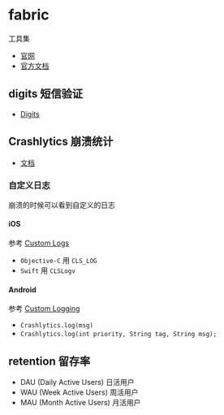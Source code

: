 # fabric

工具集

* [官网](https://get.fabric.io)
* [官方文档](https://docs.fabric.io/)

## digits 短信验证

* [Digits](https://fabric.io/kits/ios/digits/summary)

## Crashlytics 崩溃统计

* [文档](https://docs.fabric.io/apple/crashlytics/overview.html)

### 自定义日志

崩溃的时候可以看到自定义的日志

#### iOS

参考 [Custom Logs](https://docs.fabric.io/apple/crashlytics/enhanced-reports.html?highlight=cls_log#custom-logs)

* `Objective-C` 用 `CLS_LOG`
* `Swift` 用 `CLSLogv`

#### Android

参考 [Custom Logging](https://docs.fabric.io/android/crashlytics/enhanced-reports.html#custom-logging)

* `Crashlytics.log(msg)`
* `Crashlytics.log(int priority, String tag, String msg);`

## retention 留存率

* DAU (Daily Active Users) 日活用户
* WAU (Week Active Users) 周活用户
* MAU (Month Active Users) 月活用户
